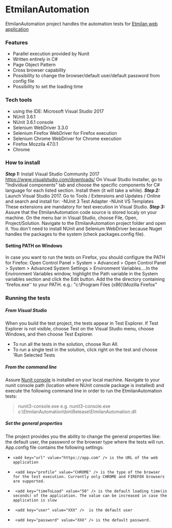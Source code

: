 # EtmilanAutomation
EtmilanAutomation project handles the automation  tests for [Etmilan web application](https://ti6.etmilan.com) 

### Features
- Parallel execution provided by Nunit
- Written entirely in C#
- Page Object Pattern
- Cross browser capability
- Possibility to change the browser/default user/default password from config file
- Possibility to set the loading time

### Tech tools
 - using the IDE: Microsoft Visual Studio  2017
 - NUnit 3.6.1
 - NUnit 3.6.1 console
 - Selenium WebDriver 3.3.0
 - Selenium Firefox WebDriver for Firefox execution
 - Selenium Chrome WebDriver for Chrome execution
 - Firefox Mozzila 47.0.1
 - Chrome

### How to install
___Step 1:___ Install Visual Studio Community 2017 https://www.visualstudio.com/downloads/
On Visual Studio Installer, go to "Individual components" tab and choose the specific components for C# language for each listed section.
Install them (it will take a while).
___Step 2:___
Launch Visual Studio 2017.
Go to Tools / Extensions and Updates / Online and search and install for:
 -NUnit 3 Test Adapter
 -NUnit VS Templates
These extensions are mandatory for test execution in Visual Studio.
___Step 3:___
Assure that the EtmilanAutomation code source is stored localy on your machine.
On the menu bar in Visual Studio, choose File, Open, Project/Solution.
Navigate to the EtmilanAutomation project folder and open it.
You don't need to install NUnit and Selenium WebDriver because Nuget handles the packages to the system (check packages.config file).

#### Setting PATH on Windows
In case you want to run the tests on Firefox, you should configure the PATH for Firefox: 
Open Control Panel > System > Advanced > Open Control Panel > System > Advanced System Settings > Environment Variables....In the Environment Variables window, highlight the Path variable in the System variables section and click the Edit button. Add the the directory containing 'firefox.exe'' to your PATH. e.g.: "c:\Program Files (x86)\Mozilla Firefox\"

### Running the tests
##### From Visual Studio
When you build the test project, the tests appear in Test Explorer. If Test Explorer is not visible, choose Test on the Visual Studio menu, choose Windows, and then choose Test Explorer.
 - To run all the tests in the solution, choose Run All.
 - To run a single test in the solution, click right on the test and choose 'Run Selected Tests
##### From the command line
Assure [Nunit console](https://github.com/nunit/nunit-console/releases/tag/3.6.1)  is installed on your local machine.
Navigate to your nunit console path (location where NUnit console package is installed) and execute the following command line in order to run the EtmilanAutomation tests:
>nunit3-console.exe <path to test.EtmilanAutomation.dll>
e.g.
>nunit3-console.exe c:\EtmilanAutomation\bin\Release\EtmilanAutomation.dll
##### Set the general properties
The project provides you the ability to change the general properties like: the default user, the password or the browser type where the tests will run.
App.config file contains the following settings: 
 -     <add key="url" value="https://app.com" /> is the URL of the web application
 -      <add key="profile" value="CHROME" /> is the type of the browser for the test execution. Currently only CHROME and FIREFOX browsers are supported.
 -      <add key="timeToLoad" value="50" /> is the default loading time(in seconds) of the application. The value can be increased in case the application is slow
 -      <add key="user" value="XXX" />  is the default user
 -      <add key="password" value="XXX" /> is the default password.
